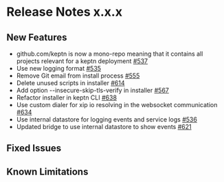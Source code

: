 # Release Notes x.x.x

## New Features
- github.com/keptn is now a mono-repo meaning that it contains all projects relevant for a keptn deployment [#537](https://github.com/keptn/keptn/issues/537)
- Use new logging format [#535](https://github.com/keptn/keptn/issues/535)
- Remove Git email from install process [#555](https://github.com/keptn/keptn/issues/555)
- Delete unused scripts in installer [#614](https://github.com/keptn/keptn/issues/614)
- Add option --insecure-skip-tls-verify in installer [#567](https://github.com/keptn/keptn/issues/567)
- Refactor installer in keptn CLI [#638](https://github.com/keptn/keptn/issues/638)
- Use custom dialer for xip io resolving in the websocket communication [#634](https://github.com/keptn/keptn/issues/634)
- Use internal datastore for logging events and service logs [#536](https://github.com/keptn/keptn/issues/536)
- Updated bridge to use internal datastore to show events [#621](https://github.com/keptn/keptn/issues/621)

## Fixed Issues

## Known Limitations
